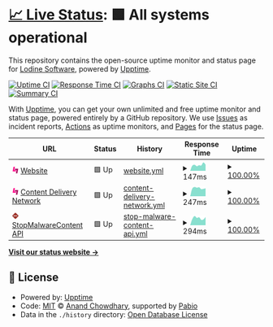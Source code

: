 # [📈 Live Status](https://demo.upptime.js.org): <!--live status--> **🟩 All systems operational**

This repository contains the open-source uptime monitor and status page for [Lodine Software](https://lodine.xyz), powered by [Upptime](https://github.com/upptime/upptime).

[![Uptime CI](https://github.com/lodinesoftware/uptime/workflows/Uptime%20CI/badge.svg)](https://github.com/lodinesoftware/uptime/actions?query=workflow%3A%22Uptime+CI%22)
[![Response Time CI](https://github.com/lodinesoftware/uptime/workflows/Response%20Time%20CI/badge.svg)](https://github.com/lodinesoftware/uptime/actions?query=workflow%3A%22Response+Time+CI%22)
[![Graphs CI](https://github.com/lodinesoftware/uptime/workflows/Graphs%20CI/badge.svg)](https://github.com/lodinesoftware/uptime/actions?query=workflow%3A%22Graphs+CI%22)
[![Static Site CI](https://github.com/lodinesoftware/uptime/workflows/Static%20Site%20CI/badge.svg)](https://github.com/lodinesoftware/uptime/actions?query=workflow%3A%22Static+Site+CI%22)
[![Summary CI](https://github.com/lodinesoftware/uptime/workflows/Summary%20CI/badge.svg)](https://github.com/lodinesoftware/uptime/actions?query=workflow%3A%22Summary+CI%22)

With [Upptime](https://upptime.js.org), you can get your own unlimited and free uptime monitor and status page, powered entirely by a GitHub repository. We use [Issues](https://github.com/lodinesoftware/uptime/issues) as incident reports, [Actions](https://github.com/lodinesoftware/uptime/actions) as uptime monitors, and [Pages](https://demo.upptime.js.org) for the status page.

<!--start: status pages-->
<!-- This summary is generated by Upptime (https://github.com/upptime/upptime) -->
<!-- Do not edit this manually, your changes will be overwritten -->
<!-- prettier-ignore -->
| URL | Status | History | Response Time | Uptime |
| --- | ------ | ------- | ------------- | ------ |
| <img alt="" src="https://raw.githubusercontent.com/lodinesoftware/uptime/refs/heads/master/assets/lodine.png" height="13"> [Website](https://lodine.xyz) | 🟩 Up | [website.yml](https://github.com/lodinesoftware/uptime/commits/HEAD/history/website.yml) | <details><summary><img alt="Response time graph" src="./graphs/website/response-time-week.png" height="20"> 147ms</summary><br><a href="https://status.lodine.xyz/history/website"><img alt="Response time 192" src="https://img.shields.io/endpoint?url=https%3A%2F%2Fraw.githubusercontent.com%2Flodinesoftware%2Fuptime%2FHEAD%2Fapi%2Fwebsite%2Fresponse-time.json"></a><br><a href="https://status.lodine.xyz/history/website"><img alt="24-hour response time 160" src="https://img.shields.io/endpoint?url=https%3A%2F%2Fraw.githubusercontent.com%2Flodinesoftware%2Fuptime%2FHEAD%2Fapi%2Fwebsite%2Fresponse-time-day.json"></a><br><a href="https://status.lodine.xyz/history/website"><img alt="7-day response time 147" src="https://img.shields.io/endpoint?url=https%3A%2F%2Fraw.githubusercontent.com%2Flodinesoftware%2Fuptime%2FHEAD%2Fapi%2Fwebsite%2Fresponse-time-week.json"></a><br><a href="https://status.lodine.xyz/history/website"><img alt="30-day response time 166" src="https://img.shields.io/endpoint?url=https%3A%2F%2Fraw.githubusercontent.com%2Flodinesoftware%2Fuptime%2FHEAD%2Fapi%2Fwebsite%2Fresponse-time-month.json"></a><br><a href="https://status.lodine.xyz/history/website"><img alt="1-year response time 192" src="https://img.shields.io/endpoint?url=https%3A%2F%2Fraw.githubusercontent.com%2Flodinesoftware%2Fuptime%2FHEAD%2Fapi%2Fwebsite%2Fresponse-time-year.json"></a></details> | <details><summary><a href="https://status.lodine.xyz/history/website">100.00%</a></summary><a href="https://status.lodine.xyz/history/website"><img alt="All-time uptime 100.00%" src="https://img.shields.io/endpoint?url=https%3A%2F%2Fraw.githubusercontent.com%2Flodinesoftware%2Fuptime%2FHEAD%2Fapi%2Fwebsite%2Fuptime.json"></a><br><a href="https://status.lodine.xyz/history/website"><img alt="24-hour uptime 100.00%" src="https://img.shields.io/endpoint?url=https%3A%2F%2Fraw.githubusercontent.com%2Flodinesoftware%2Fuptime%2FHEAD%2Fapi%2Fwebsite%2Fuptime-day.json"></a><br><a href="https://status.lodine.xyz/history/website"><img alt="7-day uptime 100.00%" src="https://img.shields.io/endpoint?url=https%3A%2F%2Fraw.githubusercontent.com%2Flodinesoftware%2Fuptime%2FHEAD%2Fapi%2Fwebsite%2Fuptime-week.json"></a><br><a href="https://status.lodine.xyz/history/website"><img alt="30-day uptime 100.00%" src="https://img.shields.io/endpoint?url=https%3A%2F%2Fraw.githubusercontent.com%2Flodinesoftware%2Fuptime%2FHEAD%2Fapi%2Fwebsite%2Fuptime-month.json"></a><br><a href="https://status.lodine.xyz/history/website"><img alt="1-year uptime 100.00%" src="https://img.shields.io/endpoint?url=https%3A%2F%2Fraw.githubusercontent.com%2Flodinesoftware%2Fuptime%2FHEAD%2Fapi%2Fwebsite%2Fuptime-year.json"></a></details>
| <img alt="" src="https://raw.githubusercontent.com/lodinesoftware/uptime/refs/heads/master/assets/lodine.png" height="13"> [Content Delivery Network](https://cdn.lodine.xyz) | 🟩 Up | [content-delivery-network.yml](https://github.com/lodinesoftware/uptime/commits/HEAD/history/content-delivery-network.yml) | <details><summary><img alt="Response time graph" src="./graphs/content-delivery-network/response-time-week.png" height="20"> 247ms</summary><br><a href="https://status.lodine.xyz/history/content-delivery-network"><img alt="Response time 307" src="https://img.shields.io/endpoint?url=https%3A%2F%2Fraw.githubusercontent.com%2Flodinesoftware%2Fuptime%2FHEAD%2Fapi%2Fcontent-delivery-network%2Fresponse-time.json"></a><br><a href="https://status.lodine.xyz/history/content-delivery-network"><img alt="24-hour response time 296" src="https://img.shields.io/endpoint?url=https%3A%2F%2Fraw.githubusercontent.com%2Flodinesoftware%2Fuptime%2FHEAD%2Fapi%2Fcontent-delivery-network%2Fresponse-time-day.json"></a><br><a href="https://status.lodine.xyz/history/content-delivery-network"><img alt="7-day response time 247" src="https://img.shields.io/endpoint?url=https%3A%2F%2Fraw.githubusercontent.com%2Flodinesoftware%2Fuptime%2FHEAD%2Fapi%2Fcontent-delivery-network%2Fresponse-time-week.json"></a><br><a href="https://status.lodine.xyz/history/content-delivery-network"><img alt="30-day response time 274" src="https://img.shields.io/endpoint?url=https%3A%2F%2Fraw.githubusercontent.com%2Flodinesoftware%2Fuptime%2FHEAD%2Fapi%2Fcontent-delivery-network%2Fresponse-time-month.json"></a><br><a href="https://status.lodine.xyz/history/content-delivery-network"><img alt="1-year response time 307" src="https://img.shields.io/endpoint?url=https%3A%2F%2Fraw.githubusercontent.com%2Flodinesoftware%2Fuptime%2FHEAD%2Fapi%2Fcontent-delivery-network%2Fresponse-time-year.json"></a></details> | <details><summary><a href="https://status.lodine.xyz/history/content-delivery-network">100.00%</a></summary><a href="https://status.lodine.xyz/history/content-delivery-network"><img alt="All-time uptime 100.00%" src="https://img.shields.io/endpoint?url=https%3A%2F%2Fraw.githubusercontent.com%2Flodinesoftware%2Fuptime%2FHEAD%2Fapi%2Fcontent-delivery-network%2Fuptime.json"></a><br><a href="https://status.lodine.xyz/history/content-delivery-network"><img alt="24-hour uptime 100.00%" src="https://img.shields.io/endpoint?url=https%3A%2F%2Fraw.githubusercontent.com%2Flodinesoftware%2Fuptime%2FHEAD%2Fapi%2Fcontent-delivery-network%2Fuptime-day.json"></a><br><a href="https://status.lodine.xyz/history/content-delivery-network"><img alt="7-day uptime 100.00%" src="https://img.shields.io/endpoint?url=https%3A%2F%2Fraw.githubusercontent.com%2Flodinesoftware%2Fuptime%2FHEAD%2Fapi%2Fcontent-delivery-network%2Fuptime-week.json"></a><br><a href="https://status.lodine.xyz/history/content-delivery-network"><img alt="30-day uptime 100.00%" src="https://img.shields.io/endpoint?url=https%3A%2F%2Fraw.githubusercontent.com%2Flodinesoftware%2Fuptime%2FHEAD%2Fapi%2Fcontent-delivery-network%2Fuptime-month.json"></a><br><a href="https://status.lodine.xyz/history/content-delivery-network"><img alt="1-year uptime 100.00%" src="https://img.shields.io/endpoint?url=https%3A%2F%2Fraw.githubusercontent.com%2Flodinesoftware%2Fuptime%2FHEAD%2Fapi%2Fcontent-delivery-network%2Fuptime-year.json"></a></details>
| <img alt="" src="https://raw.githubusercontent.com/lodinesoftware/uptime/refs/heads/master/assets/smc.png" height="13"> [StopMalwareContent API](https://smc-api.lodine.xyz) | 🟩 Up | [stop-malware-content-api.yml](https://github.com/lodinesoftware/uptime/commits/HEAD/history/stop-malware-content-api.yml) | <details><summary><img alt="Response time graph" src="./graphs/stop-malware-content-api/response-time-week.png" height="20"> 294ms</summary><br><a href="https://status.lodine.xyz/history/stop-malware-content-api"><img alt="Response time 336" src="https://img.shields.io/endpoint?url=https%3A%2F%2Fraw.githubusercontent.com%2Flodinesoftware%2Fuptime%2FHEAD%2Fapi%2Fstop-malware-content-api%2Fresponse-time.json"></a><br><a href="https://status.lodine.xyz/history/stop-malware-content-api"><img alt="24-hour response time 576" src="https://img.shields.io/endpoint?url=https%3A%2F%2Fraw.githubusercontent.com%2Flodinesoftware%2Fuptime%2FHEAD%2Fapi%2Fstop-malware-content-api%2Fresponse-time-day.json"></a><br><a href="https://status.lodine.xyz/history/stop-malware-content-api"><img alt="7-day response time 294" src="https://img.shields.io/endpoint?url=https%3A%2F%2Fraw.githubusercontent.com%2Flodinesoftware%2Fuptime%2FHEAD%2Fapi%2Fstop-malware-content-api%2Fresponse-time-week.json"></a><br><a href="https://status.lodine.xyz/history/stop-malware-content-api"><img alt="30-day response time 331" src="https://img.shields.io/endpoint?url=https%3A%2F%2Fraw.githubusercontent.com%2Flodinesoftware%2Fuptime%2FHEAD%2Fapi%2Fstop-malware-content-api%2Fresponse-time-month.json"></a><br><a href="https://status.lodine.xyz/history/stop-malware-content-api"><img alt="1-year response time 336" src="https://img.shields.io/endpoint?url=https%3A%2F%2Fraw.githubusercontent.com%2Flodinesoftware%2Fuptime%2FHEAD%2Fapi%2Fstop-malware-content-api%2Fresponse-time-year.json"></a></details> | <details><summary><a href="https://status.lodine.xyz/history/stop-malware-content-api">100.00%</a></summary><a href="https://status.lodine.xyz/history/stop-malware-content-api"><img alt="All-time uptime 100.00%" src="https://img.shields.io/endpoint?url=https%3A%2F%2Fraw.githubusercontent.com%2Flodinesoftware%2Fuptime%2FHEAD%2Fapi%2Fstop-malware-content-api%2Fuptime.json"></a><br><a href="https://status.lodine.xyz/history/stop-malware-content-api"><img alt="24-hour uptime 100.00%" src="https://img.shields.io/endpoint?url=https%3A%2F%2Fraw.githubusercontent.com%2Flodinesoftware%2Fuptime%2FHEAD%2Fapi%2Fstop-malware-content-api%2Fuptime-day.json"></a><br><a href="https://status.lodine.xyz/history/stop-malware-content-api"><img alt="7-day uptime 100.00%" src="https://img.shields.io/endpoint?url=https%3A%2F%2Fraw.githubusercontent.com%2Flodinesoftware%2Fuptime%2FHEAD%2Fapi%2Fstop-malware-content-api%2Fuptime-week.json"></a><br><a href="https://status.lodine.xyz/history/stop-malware-content-api"><img alt="30-day uptime 100.00%" src="https://img.shields.io/endpoint?url=https%3A%2F%2Fraw.githubusercontent.com%2Flodinesoftware%2Fuptime%2FHEAD%2Fapi%2Fstop-malware-content-api%2Fuptime-month.json"></a><br><a href="https://status.lodine.xyz/history/stop-malware-content-api"><img alt="1-year uptime 100.00%" src="https://img.shields.io/endpoint?url=https%3A%2F%2Fraw.githubusercontent.com%2Flodinesoftware%2Fuptime%2FHEAD%2Fapi%2Fstop-malware-content-api%2Fuptime-year.json"></a></details>

<!--end: status pages-->

[**Visit our status website →**](https://demo.upptime.js.org)

## 📄 License

- Powered by: [Upptime](https://github.com/upptime/upptime)
- Code: [MIT](./LICENSE) © [Anand Chowdhary](https://anandchowdhary.com), supported by [Pabio](https://pabio.com)
- Data in the `./history` directory: [Open Database License](https://opendatacommons.org/licenses/odbl/1-0/)
